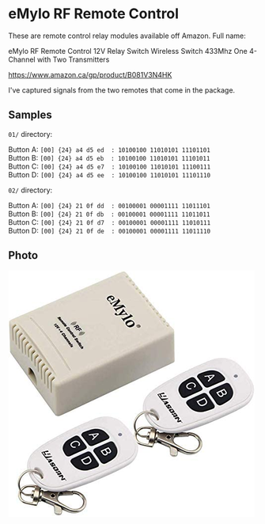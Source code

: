 # eMylo RF Remote Control

These are remote control relay modules available off Amazon. Full name:

eMylo RF Remote Control 12V Relay Switch Wireless Switch 433Mhz One 4-Channel with Two Transmitters

https://www.amazon.ca/gp/product/B081V3N4HK

I've captured signals from the two remotes that come in the package.

## Samples

`01/` directory:

Button A: `[00] {24} a4 d5 ed  : 10100100 11010101 11101101`  
Button B: `[00] {24} a4 d5 eb  : 10100100 11010101 11101011`  
Button C: `[00] {24} a4 d5 e7  : 10100100 11010101 11100111`  
Button D: `[00] {24} a4 d5 ee  : 10100100 11010101 11101110`

`02/` directory:

Button A: `[00] {24} 21 0f dd  : 00100001 00001111 11011101`  
Button B: `[00] {24} 21 0f db  : 00100001 00001111 11011011`  
Button C: `[00] {24} 21 0f d7  : 00100001 00001111 11010111`  
Button D: `[00] {24} 21 0f de  : 00100001 00001111 11011110`

## Photo

![picture of the remotes](picture.jpg)
